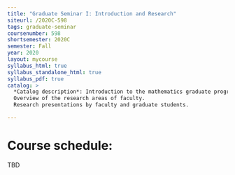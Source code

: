 ```yaml
---
title: "Graduate Seminar I: Introduction and Research"
siteurl: /2020C-598
tags: graduate-seminar
coursenumber: 598
shortsemester: 2020C
semester: Fall
year: 2020
layout: mycourse
syllabus_html: true
syllabus_standalone_html: true
syllabus_pdf: true
catalog: >
  *Catalog description*: Introduction to the mathematics graduate program.
  Overview of the research areas of faculty.
  Research presentations by faculty and graduate students.

---
```


# Course schedule:

TBD
